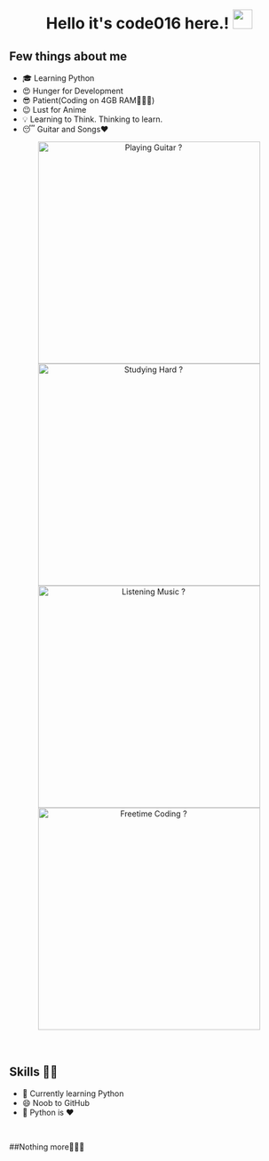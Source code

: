 <h1 align="center">Hello it's code016 here.! <img src="https://github.com/itscode016/itscode016/blob/main/gifs/Hi.gif" width="35px"></h1>
<p align="center">
</p>

<div align="center">

</div>


## Few things about me
- 🎓 Learning Python
- 😍️ Hunger for Development
- 😎 Patient(Coding on 4GB RAM🤷🏻‍♂️)
- 😉 Lust for Anime
- 💡 Learning to Think. Thinking to learn.
- 😴 Guitar and Songs❤️


<div align="center">
<img width="400px" src="https://github.com/itscode016/itscode016/blob/main/gifs/guitar.gif" alt="Playing Guitar ?">
<br>
<img width="400px" src="https://github.com/itscode016/itscode016/blob/main/gifs/study.gif" alt="Studying Hard ?">
<br>
<img width="400px" src="https://github.com/itscode016/itscode016/blob/main/gifs/music.gif" alt="Listening Music ?">
<br>
<img width="400px" src="https://github.com/itscode016/itscode016/blob/main/gifs/laptop.gif" alt="Freetime Coding ?">
<br>
<br><br>

</div>


## Skills 👨‍💻

- 🌱 Currently learning Python
- 😄 Noob to GitHub
- 🥰 Python is ❤️

</br>

##Nothing more🤦🏻‍♂️
